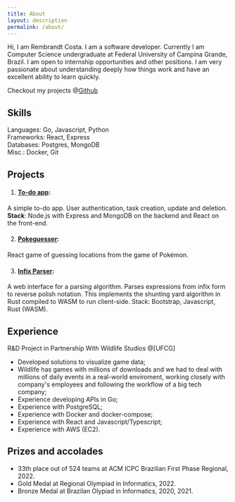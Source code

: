 ```yaml
---
title: About
layout: description
permalink: /about/
---
```


Hi, I am Rembrandt Costa.
I am a software developer. Currently I am Computer Science undergraduate at Federal University of Campina Grande, Brazil.
I am open to internship opportunities and other positions. I am very passionate about understanding deeply how things work and have an excellent ability to learn quickly.


Checkout my projects @[Github](https://github.com/rembrandtcosta)

## Skills

Languages: Go, Javascript, Python <br>
Frameworks: React, Express <br>
Databases: Postgres, MongoDB <br>
Misc.: Docker, Git <br>


## Projects

1. #### [To-do app](https://github.com/rembrandtcosta/todoapp/):
  A simple to-do app. User authentication, task creation, update and deletion. 
<br>
 **Stack**: Node.js with Express and MongoDB on the backend and React on the front-end.

2. #### [Pokeguesser](https://github.com/rembrandtcosta/pokeguesser/):
  React game of guessing locations from the game of Pokémon.

3. #### [Infix Parser](https://github.com/rembrandtcosta/expr-parser/):
  A web interface for a parsing algorithm. Parses expressions from infix form to reverse polish notation. 
  This implements the shunting yard algorithm in Rust compiled to WASM to run client-side.
  Stack: Bootstrap, Javascript, Rust (WASM).

## Experience

R&D Project in Partnership With Wildlife Studios @[UFCG]

* Developed solutions to visualize game data;
* Wildlife has games with millions of downloads and we had to deal with millions of daily events in a real-world enviroment, working closely with company's employees and following the workflow of a big tech company;
* Experience developing APIs in Go;
* Experience with PostgreSQL;
* Experience with Docker and docker-compose;
* Experience with React and Javascript/Typescript;
* Experience with AWS (EC2).

## Prizes and accolades 

* 33th place out of 524 teams at ACM ICPC Brazilian First Phase Regional, 2022.
* Gold Medal at Regional Olympiad in Informatics, 2022.
* Bronze Medal at Brazilan Olypiad in Informatics, 2020, 2021.



